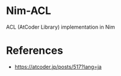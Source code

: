# Nim-ACL
ACL (AtCoder Library) implementation in Nim

# References
- https://atcoder.jp/posts/517?lang=ja
